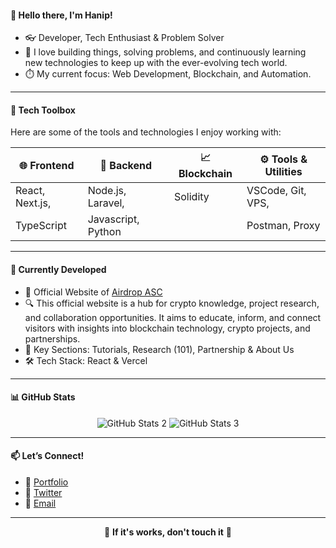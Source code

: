 <!--
<div align="center">
  <img src="https://raw.githubusercontent.com/hnfdm/hnfdm/output/github-contribution-grid-snake-dark.svg#gh-dark-mode-only" alt="GitHub Contribution Grid Snake Animation Dark Mode"/>
  <img src="https://raw.githubusercontent.com/hnfdm/hnfdm/output/github-contribution-grid-snake.svg#gh-light-mode-only" alt="GitHub Contribution Grid Snake Animation Light Mode"/>
https://github.com/ZanePearton
https://dev.to/zanepearton/creating-an-engaging-github-profile-a-step-by-step-guide-4hfl
</div>
-->
<!--
<div align="center">
  👋 <b>Hello there, I'm Hanip!</b>
</div>
-->
#### 👋 Hello there, I'm Hanip!
- 👓 Developer, Tech Enthusiast & Problem Solver  
- 🖤 I love building things, solving problems, and continuously learning new technologies to keep up with the ever-evolving tech world.  
- ⏱️ My current focus: Web Development, Blockchain, and Automation.

---

#### 🎨 Tech Toolbox
Here are some of the tools and technologies I enjoy working with:

| 🌐 Frontend         |🔧 Backend          | 📈 Blockchain       | ⚙️ Tools & Utilities |
|---------------------|---------------------|---------------------|----------------------|
| React, Next.js,     | Node.js, Laravel,   | Solidity            | VSCode, Git, VPS,    |
| TypeScript          | Javascript, Python  |                     | Postman, Proxy      |

---

#### 🌟 Currently Developed
- 📢 Official Website of [Airdrop ASC](https://airdropasc.com)
- 🔍 This official website is a hub for crypto knowledge, project research, and collaboration opportunities. It aims to educate, inform, and connect visitors with insights into blockchain technology, crypto projects, and partnerships.
- 🔑 Key Sections: Tutorials, Research (101), Partnership & About Us
- 🛠️ Tech Stack: React & Vercel

---

#### 📊 GitHub Stats
<!--
<div align="center">
    <img src="https://github-profile-summary-cards.vercel.app/api/cards/profile-details?username=hnfdm&theme=github_dark" alt="GitHub Stats 1"/>
</div>
-->
<div align="center">
    <img src="http://github-profile-summary-cards.vercel.app/api/cards/repos-per-language?username=hnfdm&theme=github_dark" alt="GitHub Stats 2"/>
    <img src="http://github-profile-summary-cards.vercel.app/api/cards/stats?username=hnfdm&theme=github_dark" alt="GitHub Stats 3"/>
</div>

---

#### 📫 Let’s Connect!

- 📑 [Portfolio](https://hnfdm.netlify.app/)
- 🐣 [Twitter](https://twitter.com/hnfdmzyx)
- 📧 [Email](mailto:hnfdm@proton.me)

---
<div align="center">
  🐞 <b>If it's works, don't touch it</b> 🐞
</div>
